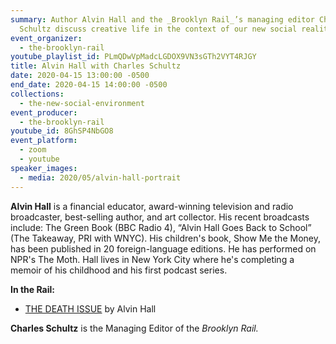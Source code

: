 ```yaml
---
summary: Author Alvin Hall and the _Brooklyn Rail_’s managing editor Charles
  Schultz discuss creative life in the context of our new social reality.
event_organizer:
  - the-brooklyn-rail
youtube_playlist_id: PLmQDwVpMadcLGDOX9VN3sGTh2VYT4RJGY
title: Alvin Hall with Charles Schultz
date: 2020-04-15 13:00:00 -0500
end_date: 2020-04-15 14:00:00 -0500
collections:
  - the-new-social-environment
event_producer:
  - the-brooklyn-rail
youtube_id: 8GhSP4NbGO8
event_platform:
  - zoom
  - youtube
speaker_images:
  - media: 2020/05/alvin-hall-portrait
---
```

**Alvin Hall** is a financial educator, award-winning television and radio broadcaster, best-selling author, and art collector. His recent broadcasts include: The Green Book (BBC Radio 4), “Alvin Hall Goes Back to School” (The Takeaway, PRI with WNYC). His children's book, Show Me the Money, has been published in 20 foreign-language editions. He has performed on NPR's The Moth. Hall lives in New York City where he's completing a memoir of his childhood and his first podcast series.

**In the Rail:**

* [THE DEATH ISSUE](https://brooklynrail.org/2020/02/editorsmessage/The-Death-Issue) by Alvin Hall

**Charles Schultz** is the Managing Editor of the *Brooklyn Rail.*